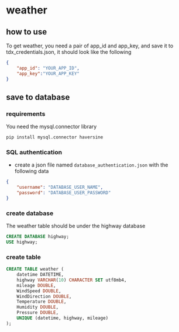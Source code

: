 # weather

## how to use

To get weather, you need a pair of app_id and app_key, and save it to tdx_credentials.json, it should look like the following

```json
{
    "app_id": "YOUR_APP_ID",
    "app_key":"YOUR_APP_KEY"
}
```

## save to database

### requirements

You need the mysql.connector library

```bash
pip install mysql.connector haversine
```

### SQL authentication

- create a json file named ```database_authentication.json``` with the following data
```json
{
    "username": "DATABASE_USER_NAME",
    "password": "DATABASE_USER_PASSWORD"
}
```

### create database

The weather table should be under the highway database

```sql
CREATE DATABASE highway;
USE highway;
```

### create table

```sql
CREATE TABLE weather (
    datetime DATETIME,
    highway VARCHAR(10) CHARACTER SET utf8mb4,
    mileage DOUBLE,
    WindSpeed DOUBLE,
    WindDirection DOUBLE,
    Temperature DOUBLE,
    Humidity DOUBLE,
    Pressure DOUBLE,
    UNIQUE (datetime, highway, mileage)
);
```
